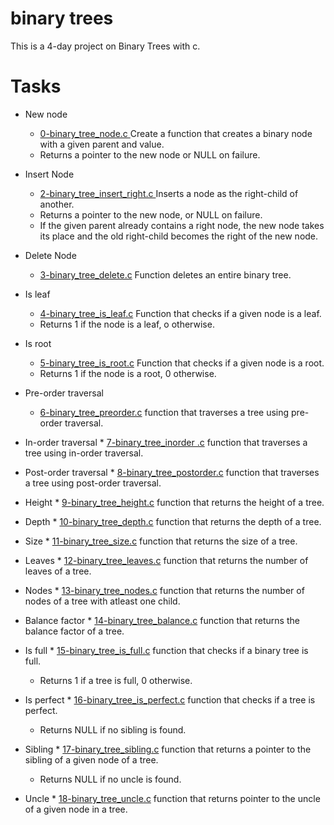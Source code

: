 # binary trees
This is a 4-day project on Binary Trees with c.

# Tasks
* New node
	* <a href="0-binary_tree_node.c">0-binary_tree_node.c </a> Create a function that creates a binary node with a given parent and value. 
	* Returns a pointer to the new node or NULL on failure.

* Insert Node
	* <a href="2-binary_tree_insert_right.c">2-binary_tree_insert_right.c </a> Inserts a node as the right-child of another.
	* Returns a pointer to the new node, or NULL on failure.
	* If the given parent already contains a right node, the new node takes its place and the old right-child becomes the right of the new node.

* Delete Node
	* <a href="3-binary_tree_delete.c">3-binary_tree_delete.c</a> Function deletes an entire binary tree.

* Is leaf
	* <a href="4-binary_tree_is_leaf.c">4-binary_tree_is_leaf.c</a> Function that checks if a given node is a leaf.
	* Returns 1 if the node is a leaf, o otherwise.

* Is root
	* <a href="5-binary_tree_is_root.c">5-binary_tree_is_root.c</a> Function that checks if a given node is a root.
	* Returns 1 if the node is a root, 0 otherwise.

* Pre-order traversal
	* <a href="6-binary_tree_preorder.c">6-binary_tree_preorder.c</a> function that traverses a tree using pre-order traversal.
* In-order traversal
        * <a href="7-binary_tree_inorder.c">7-binary_tree_inorder
.c</a> function that traverses a tree using in-order traversal.
* Post-order traversal
        * <a href="8-binary_tree_postorder.c">8-binary_tree_postorder.c</a> function that traverses a tree using post-order traversal.
* Height
        * <a href="9-binary_tree_height.c">9-binary_tree_height.c</a> function that returns the height of a tree.
* Depth
        * <a href="10-binary_tree_depth.c">10-binary_tree_depth.c</a> function that returns the depth of a tree.
* Size
        * <a href="11-binary_tree_size.c">11-binary_tree_size.c</a> function that returns the size of a tree.
* Leaves
        * <a href="12-binary_tree_leaves.c">12-binary_tree_leaves.c</a> function that returns the number of leaves of a tree.
* Nodes
        * <a href="13-binary_tree_nodes.c">13-binary_tree_nodes.c</a> function that returns the number of nodes of a tree with atleast one child.
* Balance factor
        * <a href="14-binary_tree_balance.c">14-binary_tree_balance.c</a> function that returns the balance factor of a tree.
* Is full
        * <a href="15-binary_tree_is_full.c">15-binary_tree_is_full.c</a> function that checks if a binary tree is full.
	* Returns 1 if a tree is full, 0 otherwise.
* Is perfect
        * <a href="16-binary_tree_is perfect.c">16-binary_tree_is_perfect.c</a> function that checks if a tree is perfect.
	* Returns NULL if no sibling is found.
* Sibling 
        * <a href="17-binary_tree_sibling.c">17-binary_tree_sibling.c</a> function that returns a pointer to the sibling of a given node of a tree.
	* Returns NULL if no uncle is found.
* Uncle
        * <a href="18-binary_tree_uncle.c">18-binary_tree_uncle.c</a> function that returns pointer to the uncle of a given node in a tree.

	

